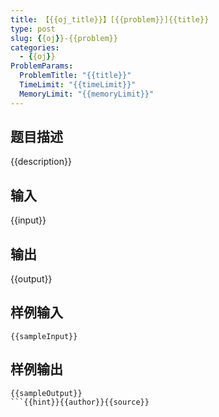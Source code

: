 ```yaml
---
title: 【{{oj_title}}】[{{problem}}]{{title}}
type: post
slug: {{oj}}-{{problem}}
categories:
  - {{oj}}
ProblemParams:
  ProblemTitle: "{{title}}"
  TimeLimit: "{{timeLimit}}"
  MemoryLimit: "{{memoryLimit}}"
---
```


## 题目描述

{{description}}

## 输入

{{input}}

## 输出

{{output}}

## 样例输入

```
{{sampleInput}}
```

## 样例输出

```
{{sampleOutput}}
```{{hint}}{{author}}{{source}}
